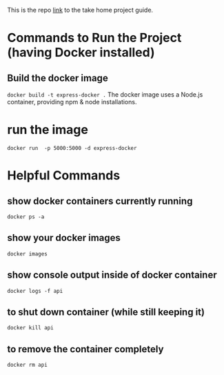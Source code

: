 This is the repo [link](https://github.com/fetch-rewards/receipt-processor-challenge) to the take home project guide.

# Commands to Run the Project (having Docker installed)
## Build the docker image 
`docker build -t express-docker .`
The docker image uses a Node.js container, providing npm & node installations.

# run the image
`docker run  -p 5000:5000 -d express-docker`


# Helpful Commands
## show docker containers currently running
`docker ps -a`

## show your docker images
`docker images`

## show console output inside of docker container
`docker logs -f api`

## to shut down container (while still keeping it)
`docker kill api`

## to remove the container completely
`docker rm api`
